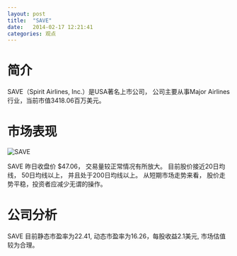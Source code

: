 ```yaml
---
layout: post
title:  "SAVE"
date:   2014-02-17 12:21:41
categories: 观点
---
```


# 简介
SAVE（Spirit Airlines, Inc.）是USA著名上市公司，
公司主要从事Major Airlines行业，当前市值3418.06百万美元。

# 市场表现

![SAVE](http://finviz.com/chart.ashx?t=SAVE&ty=c&ta=1&p=d&s=l)

SAVE 昨日收盘价 $47.06，
交易量较正常情况有所放大。
目前股价接近20日均线，
50日均线以上，
并且处于200日均线以上。
从短期市场走势来看，
股价走势平稳，投资者应减少无谓的操作。

# 公司分析
SAVE 目前静态市盈率为22.41, 动态市盈率为16.26，每股收益2.1美元,
市场估值较为合理。
